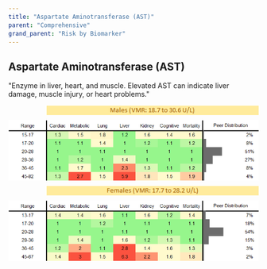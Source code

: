 ```yaml
---
title: "Aspartate Aminotransferase (AST)"
parent: "Comprehensive"
grand_parent: "Risk by Biomarker"
---
```



## Aspartate Aminotransferase (AST)


"Enzyme in liver, heart, and muscle. Elevated AST can indicate liver damage, muscle injury, or heart problems."

<div style="display: flex; flex-direction: column; gap: 10px;">

  <img src="/assets/images/vmrbiomarker_ast__male.png" alt="Aspartate Aminotransferase (AST) VMR Male" style="margin-left: 15%">
  <img src="/assets/images/rr_ast__male.png" alt="Aspartate Aminotransferase (AST) RR Male">

  <img src="/assets/images/vmrbiomarker_ast__female.png" alt="Aspartate Aminotransferase (AST) VMR Female" style="margin-left: 15%; ">
  <img src="/assets/images/rr_ast__female.png" alt="Aspartate Aminotransferase (AST) RR Female">

</div>




